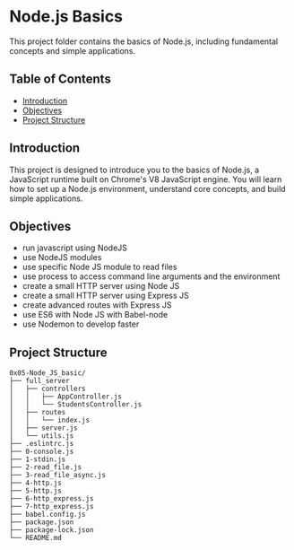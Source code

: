 # Node.js Basics

This project folder contains the basics of Node.js, including fundamental concepts and simple applications.

## Table of Contents
- [Introduction](#introduction)
- [Objectives](#objectives)
- [Project Structure](#project-structure)

## Introduction
This project is designed to introduce you to the basics of Node.js, a JavaScript runtime built on Chrome's V8 JavaScript engine. You will learn how to set up a Node.js environment, understand core concepts, and build simple applications.

## Objectives
- run javascript using NodeJS
- use NodeJS modules
- use specific Node JS module to read files
- use process to access command line arguments and the environment
- create a small HTTP server using Node JS
- create a small HTTP server using Express JS
- create advanced routes with Express JS
- use ES6 with Node JS with Babel-node
- use Nodemon to develop faster

## Project Structure
```
0x05-Node_JS_basic/
├── full_server
│   ├── controllers
│   │   ├── AppController.js
│   │   └── StudentsController.js
│   ├── routes
│   │   └── index.js
│   ├── server.js
│   └── utils.js
├── .eslintrc.js
├── 0-console.js
├── 1-stdin.js
├── 2-read_file.js
├── 3-read_file_async.js
├── 4-http.js
├── 5-http.js
├── 6-http_express.js
├── 7-http_express.js
├── babel.config.js
├── package.json
├── package-lock.json
└── README.md
```
